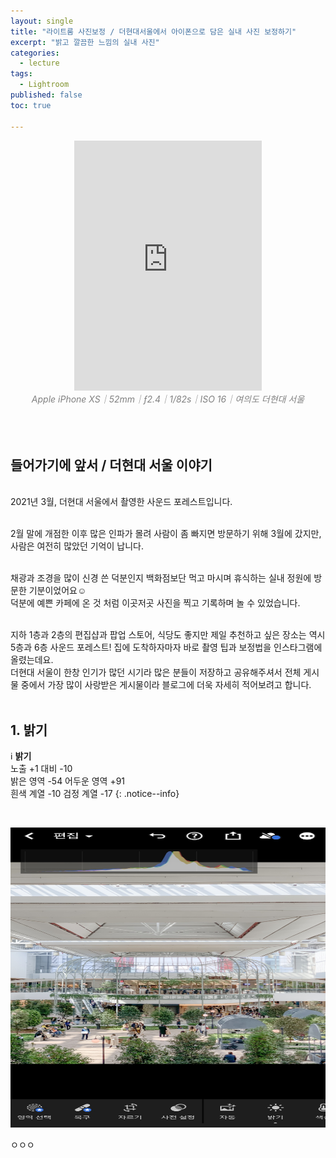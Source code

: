 ```yaml
---
layout: single
title: "라이트룸 사진보정 / 더현대서울에서 아이폰으로 담은 실내 사진 보정하기"
excerpt: "밝고 깔끔한 느낌의 실내 사진"
categories:
  - lecture
tags:
  - Lightroom
published: false
toc: true

---
```


<center><iframe frameborder="0" class="juxtapose" width="300" height="400" src="https://cdn.knightlab.com/libs/juxtapose/latest/embed/index.html?uid=409943ea-263e-11ec-abb7-b9a7ff2ee17c"></iframe></center>
<center><i><span style="color:gray"> Apple iPhone XS｜52mm｜ƒ2.4｜1/82s｜ISO 16｜여의도 더현대 서울</span></i></center>

<br>
<br>
<br>

## 들어가기에 앞서 / 더현대 서울 이야기

<br>2021년 3월, 더현대 서울에서 촬영한 사운드 포레스트입니다.<br><br>

2월 말에 개점한 이후 많은 인파가 몰려 사람이 좀 빠지면 방문하기 위해 3월에 갔지만, 사람은 여전히 많았던 기억이 납니다.<br><br>

채광과 조경을 많이 신경 쓴 덕분인지 백화점보단 먹고 마시며 휴식하는 실내 정원에 방문한 기분이었어요☺️ <br>덕분에 예쁜 카페에 온 것 처럼 이곳저곳 사진을 찍고 기록하며 놀 수 있었습니다.<br><br>

지하 1층과 2층의 편집샵과 팝업 스토어, 식당도 좋지만 제일 추천하고 싶은 장소는 역시 5층과 6층 사운드 포레스트! 집에 도착하자마자 바로 촬영 팁과 보정법을 인스타그램에 올렸는데요.<br>더현대 서울이 한창 인기가 많던 시기라 많은 분들이 저장하고 공유해주셔서 전체 게시물 중에서 가장 많이 사랑받은 게시물이라 블로그에 더욱 자세히 적어보려고 합니다.<br><br>

## 1. 밝기

ℹ️ **밝기**<br/>
노출 +1 대비 -10<br/>
밝은 영역 -54 어두운 영역 +91<br/>
흰색 계열 -10 검정  계열 -17 {: .notice--info}


<br>

<p align="center"><img src="/images/2021-10-05-the-hyundai-seoul/the-hyundai-seoul-lights.jpg" height="480px" width="800px"></p>

ㅇㅇㅇ
